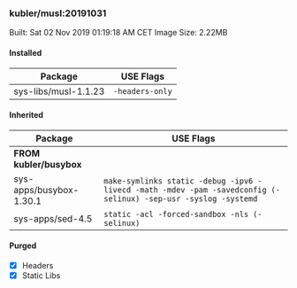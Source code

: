 ### kubler/musl:20191031

Built: Sat 02 Nov 2019 01:19:18 AM CET
Image Size: 2.22MB

#### Installed
Package | USE Flags
--------|----------
sys-libs/musl-1.1.23 | `-headers-only`
#### Inherited
Package | USE Flags
--------|----------
**FROM kubler/busybox** |
sys-apps/busybox-1.30.1 | `make-symlinks static -debug -ipv6 -livecd -math -mdev -pam -savedconfig (-selinux) -sep-usr -syslog -systemd`
sys-apps/sed-4.5 | `static -acl -forced-sandbox -nls (-selinux)`

#### Purged
- [x] Headers
- [x] Static Libs
